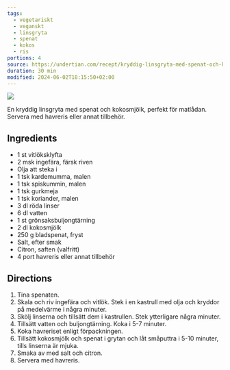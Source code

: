 ```yaml
---
tags:
  - vegetariskt
  - veganskt
  - linsgryta
  - spenat
  - kokos
  - ris
portions: 4
source: https://undertian.com/recept/kryddig-linsgryta-med-spenat-och-kokos/
duration: 30 min
modified: 2024-06-02T18:15:50+02:00
---
```

![](https://undertian.com/wp-content/uploads/2022/01/Linsgryta-med-krdemumma-och-citron-1308x1308.jpg)

En kryddig linsgryta med spenat och kokosmjölk, perfekt för matlådan. Servera med havreris eller annat tillbehör.

## Ingredients
- 1 st vitlöksklyfta
- 2 msk ingefära, färsk riven
- Olja att steka i
- 1 tsk kardemumma, malen
- 1 tsk spiskummin, malen
- 1 tsk gurkmeja
- 1 tsk koriander, malen
- 3 dl röda linser
- 6 dl vatten
- 1 st grönsaksbuljongtärning
- 2 dl kokosmjölk
- 250 g bladspenat, fryst
- Salt, efter smak
- Citron, saften (valfritt)
- 4 port havreris eller annat tillbehör

## Directions
1. Tina spenaten.
2. Skala och riv ingefära och vitlök. Stek i en kastrull med olja och kryddor på medelvärme i några minuter.
3. Skölj linserna och tillsätt dem i kastrullen. Stek ytterligare några minuter.
4. Tillsätt vatten och buljongtärning. Koka i 5-7 minuter.
5. Koka havreriset enligt förpackningen.
6. Tillsätt kokosmjölk och spenat i grytan och låt småputtra i 5-10 minuter, tills linserna är mjuka.
7. Smaka av med salt och citron.
8. Servera med havreris.
